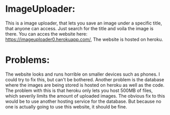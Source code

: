 # ImageUploader:
This is a image uploader, that lets you save an image under a specific title, that anyone can access. Just search for the title and voila the image is there. You can acces the website here: https://imageuploader0.herokuapp.com/, The website is hosted on heroku.
# Problems:
The website looks and runs horrible on smaller devices such as phones. I could try to fix this, but can't be bothered. Another problem is the database where the images are being stored is hosted on heroku as well as the code. The problem with this is that heroku only lets you host 500MB of files, which severily limits the amount of uploaded images. The obvious fix to this would be to use another hosting service for the database. But because no one is actually going to use this website, it should be fine.
